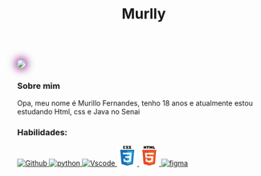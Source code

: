 
<header style="display: flex; align-content: center; justify-content: center;">
        <h1 class="titulo">Murlly</h1>
    </header>
    <section class="principal">
        <div class="principal">
            <img class="imagem" src="https://media1.tenor.com/m/BunrT3C3RmQAAAAC/neferoku-kokushib%C5%8D.gif" 
            style="width: 300px; border-radius: 15px; box-shadow: 0px 0px 15px 5px rgba(128, 0, 128, 0.7);">
            <div class="texto">
                <div class="mensagem">
                    <h3>Sobre mim</h3>
                    <p>Opa, meu nome é Murillo Fernandes, tenho 18 anos e atualmente estou estudando Html, css e Java no Senai</p>
                </div>
                <div class="mensagem">
                    <h3>Habilidades:</h3>
                    <div class="habilidades">
                        <a href="https://github.com/" target="_blank" rel="noreferrer"> <img src="https://cdn.jsdelivr.net/gh/devicons/devicon@latest/icons/github/github-original.svg" alt="Github" width="40" height="40"  /> </a> 
                        <a href="https://www.python.org/" target="_blank" rel="noreferrer"> <img src="https://cdn.jsdelivr.net/gh/devicons/devicon@latest/icons/python/python-original.svg" alt="python" width="40" height="40" /> </a>
                        <a href="https://code.visualstudio.com/" target="_blank" rel="noreferrer"> <img src="https://cdn.jsdelivr.net/gh/devicons/devicon@latest/icons/vscode/vscode-original.svg" alt="Vscode" width="40" height="40" /> </a>
                        <a href="https://www.w3schools.com/css/" target="_blank" rel="noreferrer"> <img src="https://raw.githubusercontent.com/devicons/devicon/master/icons/css3/css3-original-wordmark.svg" alt="css3" width="40" height="40"/> </a>
                        <a href="https://www.w3.org/html/" target="_blank" rel="noreferrer"> <img src="https://raw.githubusercontent.com/devicons/devicon/master/icons/html5/html5-original-wordmark.svg" alt="html5" width="40" height="40"/> </a>
                        <a href="https://www.figma.com/" target="_blank" rel="noreferrer"> <img src="https://www.vectorlogo.zone/logos/figma/figma-icon.svg" alt="figma" width="40" height="40"/> </a>   
                    <div>
                </div>
            </div>
        </div>
    </section>
